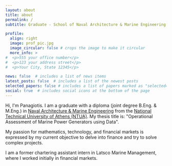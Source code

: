```yaml
---
layout: about
title: about
permalink: /
subtitle: Graduate - School of Naval Architecture & Marine Engineering @ NTUA

profile:
  align: right
  image: prof_pic.jpg
  image_circular: false # crops the image to make it circular
  more_info: >
#  <p>555 your office number</p>
#  <p>123 your address street</p>
#  <p>Your City, State 12345</p>

news: false  # includes a list of news items
latest_posts: false  # includes a list of the newest posts
selected_papers: false # includes a list of papers marked as "selected={true}"
social: true  # includes social icons at the bottom of the page
---
```


Hi, I'm Panagiotis. I am a graduate with a diploma (joint degree B.Eng. & M.Eng.) in [Naval Architecture & Marine Engineering](http://www.naval.ntua.gr/) from the [National Technical University of Athens (NTUA)](https://www.ntua.gr/en/). My thesis title is: "Operational Assessment of Marine Power Generators using Data".

My passion for mathematics, technology, and financial markets is expressed by my current objective to delve into finance and try to solve complex projects.

I am a former chartering assistant intern in Latsco Marine Management, where I worked initially in financial markets.
